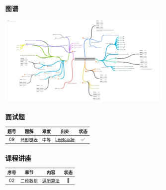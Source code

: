 ## 图谱

![Master_the_Interview_Click_here_for_Course_Link_](img/Master_the_Interview_Click_here_for_Course_Link_.png)



## 面试题

| 题号 |                             题解                             | 难度 |                             出处                             |        状态        |
| :--: | :----------------------------------------------------------: | :--: | :----------------------------------------------------------: | :----------------: |
|  09  | <a href="09-Cycle_Detection/CycleDetection.cpp">环形链表</a> | 中等 | <a href="https://leetcode.com/problems/linked-list-cycle-ii/">Leetcode</a> | :white_check_mark: |



## 课程讲座

| 序号 |   章节   |                             内容                             | 状态 |
| :--: | :------: | :----------------------------------------------------------: | :--: |
|  02  | 二维数组 | <a href="Lectures/2D-Arrays/MatrixTraversal.cpp">遍历算法</a> |  🚧   |

